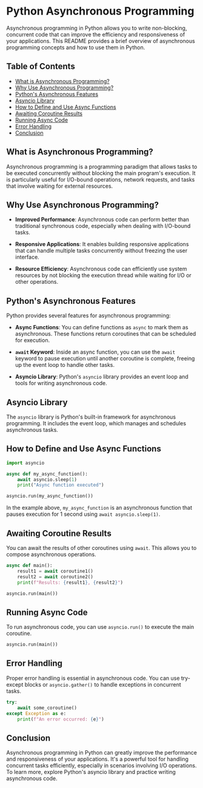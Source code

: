 # Python Asynchronous Programming

Asynchronous programming in Python allows you to write non-blocking, concurrent code that can improve the efficiency and responsiveness of your applications. This README provides a brief overview of asynchronous programming concepts and how to use them in Python.

## Table of Contents

- [What is Asynchronous Programming?](#what-is-asynchronous-programming)
- [Why Use Asynchronous Programming?](#why-use-asynchronous-programming)
- [Python's Asynchronous Features](#pythons-asynchronous-features)
- [Asyncio Library](#asyncio-library)
- [How to Define and Use Async Functions](#how-to-define-and-use-async-functions)
- [Awaiting Coroutine Results](#awaiting-coroutine-results)
- [Running Async Code](#running-async-code)
- [Error Handling](#error-handling)
- [Conclusion](#conclusion)

## What is Asynchronous Programming?

Asynchronous programming is a programming paradigm that allows tasks to be executed concurrently without blocking the main program's execution. It is particularly useful for I/O-bound operations, network requests, and tasks that involve waiting for external resources.

## Why Use Asynchronous Programming?

- **Improved Performance**: Asynchronous code can perform better than traditional synchronous code, especially when dealing with I/O-bound tasks.

- **Responsive Applications**: It enables building responsive applications that can handle multiple tasks concurrently without freezing the user interface.

- **Resource Efficiency**: Asynchronous code can efficiently use system resources by not blocking the execution thread while waiting for I/O or other operations.

## Python's Asynchronous Features

Python provides several features for asynchronous programming:

- **Async Functions**: You can define functions as `async` to mark them as asynchronous. These functions return coroutines that can be scheduled for execution.

- **`await` Keyword**: Inside an async function, you can use the `await` keyword to pause execution until another coroutine is complete, freeing up the event loop to handle other tasks.

- **Asyncio Library**: Python's `asyncio` library provides an event loop and tools for writing asynchronous code.

## Asyncio Library

The `asyncio` library is Python's built-in framework for asynchronous programming. It includes the event loop, which manages and schedules asynchronous tasks.

## How to Define and Use Async Functions

```python
import asyncio

async def my_async_function():
    await asyncio.sleep(1)
    print("Async function executed")

asyncio.run(my_async_function())
```

In the example above, `my_async_function` is an asynchronous function that pauses execution for 1 second using `await asyncio.sleep(1)`.

## Awaiting Coroutine Results

You can await the results of other coroutines using `await`. This allows you to compose asynchronous operations.

```python
async def main():
    result1 = await coroutine1()
    result2 = await coroutine2()
    print(f"Results: {result1}, {result2}")

asyncio.run(main())
```

## Running Async Code

To run asynchronous code, you can use `asyncio.run()` to execute the main coroutine.

```python
asyncio.run(main())
```

## Error Handling

Proper error handling is essential in asynchronous code. You can use try-except blocks or `asyncio.gather()` to handle exceptions in concurrent tasks.

```python
try:
    await some_coroutine()
except Exception as e:
    print(f"An error occurred: {e}")
```

## Conclusion

Asynchronous programming in Python can greatly improve the performance and responsiveness of your applications. It's a powerful tool for handling concurrent tasks efficiently, especially in scenarios involving I/O operations. To learn more, explore Python's asyncio library and practice writing asynchronous code.
